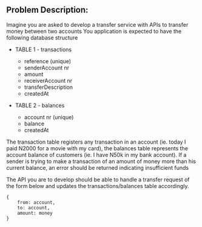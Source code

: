 ## Problem Description:

Imagine you are asked to develop a transfer service with APIs to transfer money between two accounts
You application is expected to have the following database structure

- TABLE 1 - transactions  
    - reference (unique)
    - senderAccount nr
    - amount
    - receiverAccount nr
    - transferDescription
    - createdAt

- TABLE 2 - balances 
    - account nr (unique)
    - balance
    - createdAt

The transaction table registers any transaction in an account (ie. today I paid N2000 for a movie with my card), the balances table represents the account balance of customers (ie. I have N50k in my bank account). If a sender is trying to make a transaction of an amount of money more than his current balance, an error should be returned indicating insufficient funds

The API you are to develop should be able to handle a transfer request of the form below and updates the transactions/balances table accordingly.
```
{
    from: account,
    to: account,
    amount: money
}
```




